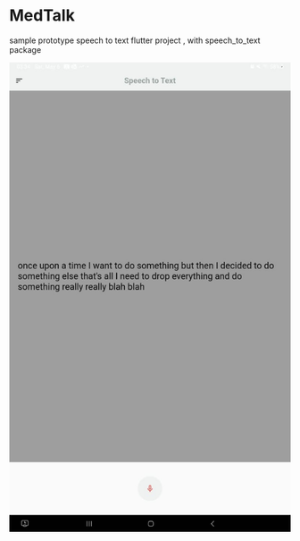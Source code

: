 # MedTalk

sample prototype speech to text flutter project , with speech_to_text package 

![alt text](ui-1.jpg)

